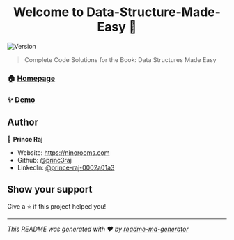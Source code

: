 <h1 align="center">Welcome to Data-Structure-Made-Easy 👋</h1>
<p>
  <img alt="Version" src="https://img.shields.io/badge/version-1.0-blue.svg?cacheSeconds=2592000" />
</p>

> Complete Code Solutions for the Book: Data Structures Made Easy

### 🏠 [Homepage](https://github.com/princ3raj/Data-Structure-Made-Easy/tree/main/DsLearning)

### ✨ [Demo](https://github.com/princ3raj/Data-Structure-Made-Easy/tree/main/DsLearning)

## Author

👤 **Prince Raj**

* Website: https://ninorooms.com
* Github: [@princ3raj](https://github.com/princ3raj)
* LinkedIn: [@prince-raj-0002a01a3](https://linkedin.com/in/prince-raj-0002a01a3)

## Show your support

Give a ⭐️ if this project helped you!

***
_This README was generated with ❤️ by [readme-md-generator](https://github.com/kefranabg/readme-md-generator)_